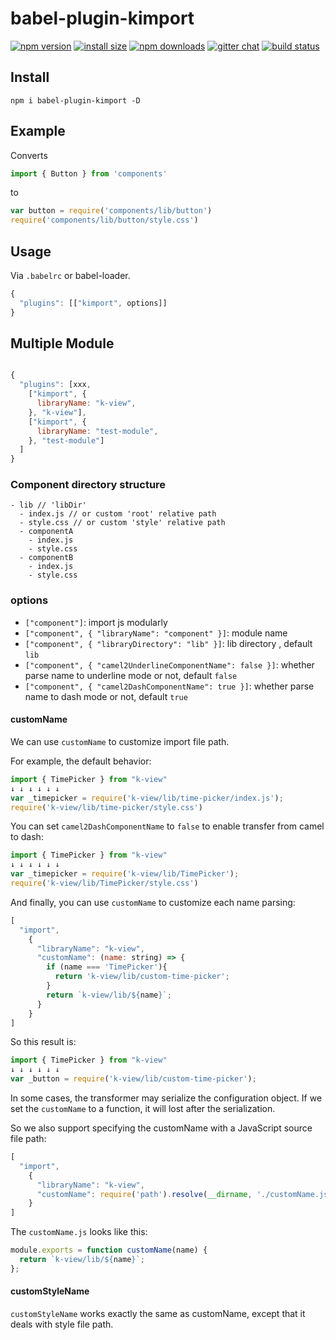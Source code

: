 # babel-plugin-kimport

[![npm version](https://img.shields.io/npm/v/babel-plugin-kimport.svg?style=flat-square)](https://www.npmjs.org/package/babel-plugin-kimport)
[![install size](https://packagephobia.now.sh/badge?p=babel-plugin-kimport)](https://packagephobia.now.sh/result?p=babel-plugin-kimport)
[![npm downloads](https://img.shields.io/npm/dm/babel-plugin-kimport.svg?style=flat-square)](http://npm-stat.com/charts.html?package=babel-plugin-kimport)
[![gitter chat](https://img.shields.io/gitter/room/mzabriskie/babel-plugin-kimport.svg?style=flat-square)](https://gitter.im/mzabriskie/babel-plugin-kimport)
[![build status](https://img.shields.io/travis/SoldierAb/babel-plugin-kimport/master.svg?style=flat-square)](https://travis-ci.org/SoldierAb/babel-plugin-kimport)

## Install

```shell
npm i babel-plugin-kimport -D
```

## Example

Converts

```javascript
import { Button } from 'components'
```

to

```javascript
var button = require('components/lib/button')
require('components/lib/button/style.css')
```

## Usage

Via `.babelrc` or babel-loader.

```javascript
{
  "plugins": [["kimport", options]]
}
```

## Multiple Module

```javascript

{
  "plugins": [xxx,
    ["kimport", {
      libraryName: "k-view",
    }, "k-view"],
    ["kimport", {
      libraryName: "test-module",
    }, "test-module"]
  ]
}
```

### Component directory structure

```
- lib // 'libDir'
  - index.js // or custom 'root' relative path
  - style.css // or custom 'style' relative path
  - componentA
    - index.js
    - style.css
  - componentB
    - index.js
    - style.css
```



### options

- `["component"]`: import js modularly
- `["component", { "libraryName": "component" }]`: module name
- `["component", { "libraryDirectory": "lib" }]`: lib directory , default `lib`
- `["component", { "camel2UnderlineComponentName": false }]`: whether parse name to underline mode or not, default `false`
- `["component", { "camel2DashComponentName": true }]`: whether parse name to dash mode or not, default `true`

#### customName

We can use `customName` to customize import file path.

For example, the default behavior:

```typescript
import { TimePicker } from "k-view"
↓ ↓ ↓ ↓ ↓ ↓
var _timepicker = require('k-view/lib/time-picker/index.js');
require('k-view/lib/time-picker/style.css')
```

You can set `camel2DashComponentName` to `false` to enable transfer from camel to dash:

```typescript
import { TimePicker } from "k-view"
↓ ↓ ↓ ↓ ↓ ↓
var _timepicker = require('k-view/lib/TimePicker');
require('k-view/lib/TimePicker/style.css')
```

And finally, you can use `customName` to customize each name parsing:

```js
[
  "import",
    {
      "libraryName": "k-view",
      "customName": (name: string) => {
        if (name === 'TimePicker'){
          return 'k-view/lib/custom-time-picker';
        }
        return `k-view/lib/${name}`;
      }
    }
]
```

So this result is:

```typescript
import { TimePicker } from "k-view"
↓ ↓ ↓ ↓ ↓ ↓
var _button = require('k-view/lib/custom-time-picker');
```

In some cases, the transformer may serialize the configuration object. If we set the `customName` to a function, it will lost after the serialization.

So we also support specifying the customName with a JavaScript source file path:

```js
[
  "import",
    {
      "libraryName": "k-view",
      "customName": require('path').resolve(__dirname, './customName.js')
    }
]
```

The `customName.js` looks like this:

```js
module.exports = function customName(name) {
  return `k-view/lib/${name}`;
};
```

#### customStyleName

`customStyleName` works exactly the same as customName, except that it deals with style file path.


